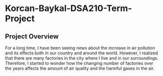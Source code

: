 # Korcan-Baykal-DSA210-Term-Project
## Project Overview
For a long time, I have been seeing news about the increase in air pollution and its effects both in our country and around the world. However, I realized that there are many factories in the city where I live and in our surroundings. Therefore, I started to wonder how the changing number of factories over the years affects the amount of air quality and the harmful gases in the air.
